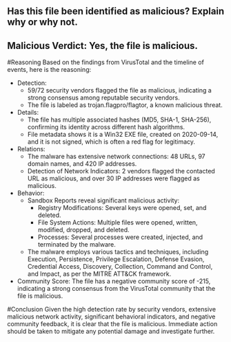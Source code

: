## Has this file been identified as malicious? Explain why or why not.

## Malicious Verdict: Yes, the file is malicious.

#Reasoning
Based on the findings from VirusTotal and the timeline of events, here is the reasoning:
- Detection:
  - 59/72 security vendors flagged the file as malicious, indicating a strong consensus among reputable security vendors.
  - The file is labeled as trojan.flagpro/flagtor, a known malicious threat.
- Details:
  - The file has multiple associated hashes (MD5, SHA-1, SHA-256), confirming its identity across different hash algorithms.
  - File metadata shows it is a Win32 EXE file, created on 2020-09-14, and it is not signed, which is often a red flag for legitimacy.
- Relations: 
  - The malware has extensive network connections: 48 URLs, 97 domain names, and 420 IP addresses.
  - Detection of Network Indicators: 2 vendors flagged the contacted URL as malicious, and over 30 IP addresses were flagged as malicious.
- Behavior:
  - Sandbox Reports reveal significant malicious activity:
      - Registry Modifications: Several keys were opened, set, and deleted.
      - File System Actions: Multiple files were opened, written, modified, dropped, and deleted.
      - Processes: Several processes were created, injected, and terminated by the malware.
  - The malware employs various tactics and techniques, including Execution, Persistence, Privilege Escalation, Defense Evasion, Credential Access, Discovery, Collection, Command and Control, and Impact, as per the MITRE ATT&CK framework.
- Community Score:
The file has a negative community score of -215, indicating a strong consensus from the VirusTotal community that the file is malicious.

#Conclusion
Given the high detection rate by security vendors, extensive malicious network activity, significant behavioral indicators, and negative community feedback, it is clear that the file is malicious. Immediate action should be taken to mitigate any potential damage and investigate further. 

